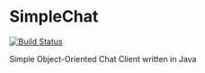 SimpleChat
===
[![Build Status](https://travis-ci.org/rgavs/SimpleChat.svg?branch=rgavs-local)](https://travis-ci.org/rgavs/SimpleChat)

Simple Object-Oriented Chat Client written in Java

